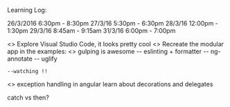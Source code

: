 Learning Log:

26/3/2016   6:30pm - 8:30pm
27/3/16     5:30pm - 6:30pm
28/3/16     12:00pm - 1:30pm
29/3/16     8:45am - 9:15am
31/3/16     6:00pm - 7:00pm


<> Explore Visual Studio Code, it looks pretty cool
<> Recreate the modular app in the examples:
<> gulping is awesome
    -- eslinting + formatter
    -- ng-annotate
    -- uglify

    --watching !!

<> exception handling in angular 
learn about decorations and delegates

catch vs then? 


